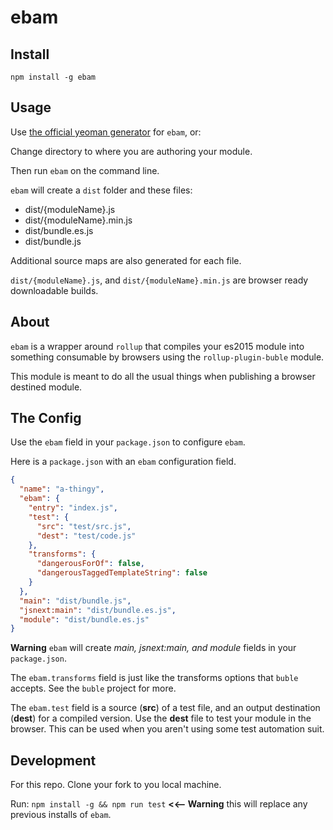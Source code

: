 ebam
====

Install
------

`npm install -g ebam`

Usage
----

Use [the official yeoman generator](https://github.com/hollowdoor/generator_ebam) for `ebam`, or:

Change directory to where you are authoring your module.

Then run `ebam` on the command line.

`ebam` will create a `dist` folder and these files:

* dist/{moduleName}.js
* dist/{moduleName}.min.js
* dist/bundle.es.js
* dist/bundle.js

Additional source maps are also generated for each file.

`dist/{moduleName}.js`, and `dist/{moduleName}.min.js` are browser ready downloadable builds.

About
----

`ebam` is a wrapper around `rollup` that compiles your es2015 module into something consumable by browsers using the `rollup-plugin-buble` module.

This module is meant to do all the usual things when publishing a browser destined module.

The Config
----------

Use the `ebam` field in your `package.json` to configure `ebam`.

Here is a `package.json` with an `ebam` configuration field.

```JSON
{
  "name": "a-thingy",
  "ebam": {
    "entry": "index.js",
    "test": {
      "src": "test/src.js",
      "dest": "test/code.js"
    },
    "transforms": {
      "dangerousForOf": false,
      "dangerousTaggedTemplateString": false
    }
  },
  "main": "dist/bundle.js",
  "jsnext:main": "dist/bundle.es.js",
  "module": "dist/bundle.es.js"
}
```

**Warning** `ebam` will create *main, jsnext:main, and module* fields in your `package.json`.

The `ebam.transforms` field is just like the transforms options that `buble` accepts. See the `buble` project for more.

The `ebam.test` field is a source (**src**) of a test file, and an output destination (**dest**) for a compiled version. Use the **dest** file to test your module in the browser. This can be used when you aren't using some test automation suit.

Development
--------

For this repo. Clone your fork to you local machine.

Run: `npm install -g && npm run test` **<<-- Warning** this will replace any previous installs of `ebam`.

